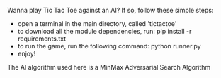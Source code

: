 Wanna play Tic Tac Toe against an AI?
If so, follow these simple steps:
- open a terminal in the main directory, called 'tictactoe'
- to download all the module dependencies, run: pip install -r requirements.txt
- to run the game, run the following command: python runner.py
- enjoy!

The AI algorithm used here is a MinMax Adversarial Search Algorithm